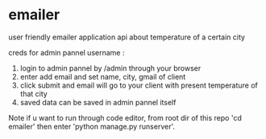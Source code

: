 # emailer
user friendly emailer application api about temperature of a certain city

creds for admin pannel
username : 

1. login to admin pannel by <homepage>/admin through your browser
2. enter add email and set name, city, gmail of client
3. click submit and email will go to your client with present temperature of that city
4. saved data can be saved in admin pannel itself

Note if u want to run through code editor, from root dir of this repo 'cd emailer' then enter 'python manage.py runserver'.
